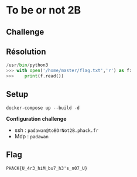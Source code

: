 # To be or not 2B
## Challenge
## Résolution

```py
/usr/bin/python3
>>> with open('/home/master/flag.txt','r') as f:
>>>    print(f.read())
```

## Setup

```
docker-compose up --build -d
```

**Configuration challenge**
* ssh : `padawan@toBOrNot2B.phack.fr`
* Mdp : `padawan`



## Flag

```
PHACK{U_4r3_hiM_bu7_h3's_n07_U}
```